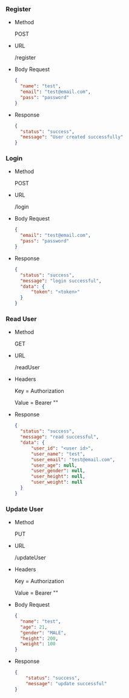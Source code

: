 ### Register
- Method

  POST

- URL

  /register

- Body Request
  ```json
  {
    "name": "test",
    "email": "test@email.com",
    "pass": "password"
  }
  ```

- Response
  ```json
  {
    "status": "success",
    "message": "User created successfully"
  }
  ```

### Login
- Method

  POST

- URL

  /login

- Body Request
  ```json
  {
    "email": "test@email.com",
    "pass": "password"
  }
  ```

- Response
  ```json
  {
    "status": "success",
    "message": "login successful",
    "data": {
        "token": "<token>"
    }
  }
  ```

### Read User
- Method

  GET

- URL

  /readUser

- Headers

  Key = Authorization
  
  Value = Bearer "<token from login>"

- Response
  ```json
  {
    "status": "success",
    "message": "read successful",
    "data": {
        "user_id": "<user id>",
        "user_name": "test",
        "user_email": "test@email.com",
        "user_age": null,
        "user_gender": null,
        "user_height": null,
        "user_weight": null
    }
  }
  ```

### Update User
- Method

  PUT

- URL

  /updateUser

- Headers

  Key = Authorization
  
  Value = Bearer "<token from login>"

- Body Request
  ```json
  {
    "name": "test",
    "age": 21,
    "gender": "MALE",
    "height": 200,
    "weight": 100
  }
  ```

- Response
  ```json
  {
      "status": "success",
      "message": "update successful"
  }
  ```
